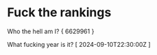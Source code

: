 # Fuck the rankings

Who the hell am I?
{ 6629961 }

What fucking year is it?
[ 2024-09-10T22:30:00Z ]
